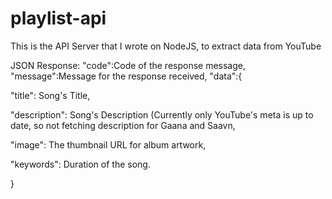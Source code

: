 # playlist-api
This is the API Server that I wrote on NodeJS, to extract data from YouTube

JSON Response:
"code":Code of the response message,
"message":Message for the response received,
"data":{

"title": Song's Title,

"description": Song's Description (Currently only YouTube's meta is up to date, so not fetching description for Gaana and Saavn,

"image": The thumbnail URL for album artwork,

"keywords": Duration of the song.





}



